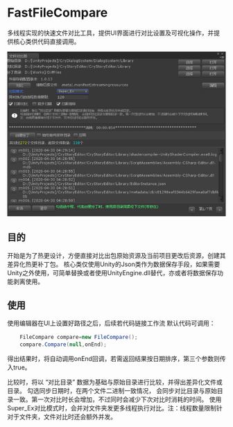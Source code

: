 # FastFileCompare
多线程实现的快速文件对比工具，提供UI界面进行对比设置及可视化操作，并提供核心类供代码直接调用。

![](https://github.com/CWHISME/FastFileCompare/blob/master/RawImg/Snipaste_2020-09-14_11-44-18.png?raw=true)

## 目的

开始是为了热更设计，方便直接对比出包原始资源及当前项目更改后资源，创建其差异化热更补丁包。
核心类仅使用Unity的Json类作为数据保存手段，如果需要Unity之外使用，可简单替换或者使用UnityEngine.dll替代，亦或者将数据保存功能剥离使用。

## 使用

使用编辑器在UI上设置好路径之后，后续若代码链接工作流
默认代码可调用：
``` cs
	FileCompare compare=new FileCompare();
	compare.Compare(null,onEnd);
```
得出结果时，将自动调用onEnd回调，若需返回结果按日期排序，第三个参数则传入true。

比较时，将以 “对比目录” 数据为基础与原始目录进行比较，并得出差异化文件或目录。
勾选同步日期时，在两个文件二进制一致情况， 会同步对比目录与原始目录一致。第一次对比时长会增加，不过同时会减少下次对比时消耗的时间。
使用Super_Ex对比模式时，会并对文件夹发更多线程执行对比。注：线程数量限制针对于文件夹，文件对比时还会额外并发。
